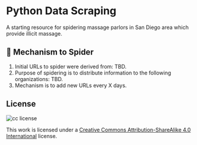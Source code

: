 # Python Data Scraping

A starting resource for spidering massage parlors in San Diego area which provide illicit massage.

## 📖 Mechanism to Spider
1. Initial URLs to spider were derived from: TBD.
2. Purpose of spidering is to distribute information to the following organizations: TBD. 
3. Mechanism is to add new URLs every X days.

## License

![cc license](http://i.creativecommons.org/l/by-sa/4.0/88x31.png)

This work is licensed under a [Creative Commons Attribution-ShareAlike 4.0 International](http://creativecommons.org/licenses/by-sa/4.0/) license.
